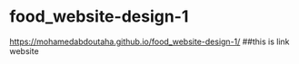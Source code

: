 # food_website-design-1

https://mohamedabdoutaha.github.io/food_website-design-1/ ##this is link website

